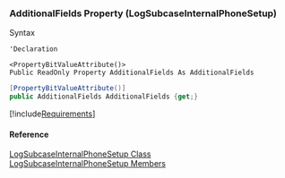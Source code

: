 ﻿### AdditionalFields Property (LogSubcaseInternalPhoneSetup)

Syntax

```vbnet
'Declaration

<PropertyBitValueAttribute()>
Public ReadOnly Property AdditionalFields As AdditionalFields
```

```csharp
[PropertyBitValueAttribute()]
public AdditionalFields AdditionalFields {get;}
```

[!include[Requirements](../partials/requirements.md)]

#### Reference

[LogSubcaseInternalPhoneSetup Class](FChoice.Toolkits.Clarify~FChoice.Toolkits.Clarify.Support.LogSubcaseInternalPhoneSetup.md)  
[LogSubcaseInternalPhoneSetup Members](FChoice.Toolkits.Clarify~FChoice.Toolkits.Clarify.Support.LogSubcaseInternalPhoneSetup_members.md)